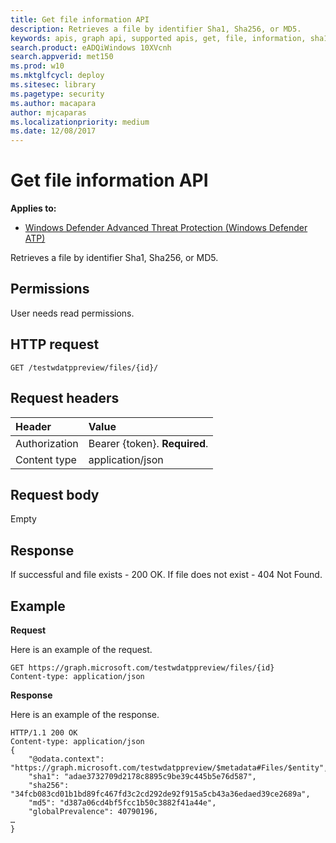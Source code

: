 ```yaml
---
title: Get file information API
description: Retrieves a file by identifier Sha1, Sha256, or MD5.
keywords: apis, graph api, supported apis, get, file, information, sha1, sha256, md5
search.product: eADQiWindows 10XVcnh
search.appverid: met150
ms.prod: w10
ms.mktglfcycl: deploy
ms.sitesec: library
ms.pagetype: security
ms.author: macapara
author: mjcaparas
ms.localizationpriority: medium
ms.date: 12/08/2017
---
```


# Get file information API

**Applies to:**

- [Windows Defender Advanced Threat Protection (Windows Defender ATP)](https://wincom.blob.core.windows.net/documents/Windows10_Commercial_Comparison.pdf)




Retrieves a file by identifier Sha1, Sha256, or MD5.

## Permissions
User needs read permissions.

## HTTP request
```
GET /testwdatppreview/files/{id}/
```

## Request headers

Header | Value 
:---|:---
Authorization | Bearer {token}. **Required**.
Content type | application/json


## Request body
Empty

## Response
If successful and file exists - 200 OK.
If file does not exist - 404 Not Found.


## Example

**Request**

Here is an example of the request.

```
GET https://graph.microsoft.com/testwdatppreview/files/{id}
Content-type: application/json
```

**Response**

Here is an example of the response.


```
HTTP/1.1 200 OK
Content-type: application/json
{
    "@odata.context": "https://graph.microsoft.com/testwdatppreview/$metadata#Files/$entity",
    "sha1": "adae3732709d2178c8895c9be39c445b5e76d587",
    "sha256": "34fcb083cd01b1bd89fc467fd3c2cd292de92f915a5cb43a36edaed39ce2689a",
    "md5": "d387a06cd4bf5fcc1b50c3882f41a44e",
    "globalPrevalence": 40790196,
…
}
```
